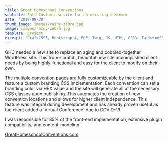 ```yaml
---
title: Great Homeschool Conventions
subtitle: Full-Custom new site for an existing customer
date: '2019-08-30'
thumb_image: images/rainy-zebra.jpg
image: images/rainy-zebra.jpg
template: project
excerpt: 'CraftCMS3, Bootstrap 4, PHP, Twig, JS, HTML, CSS3, TailwindCSS'
---
```

GHC needed a new site to replace an aging and cobbled-together WordPress site. This from-scratch, beautiful new site accomplished client needs by being highly-functional and easy for the client to modify on their own.

The [multiple convention pages](https://https://greathomeschoolconventions.com/locations/south-carolina) are fully customizeable by the client and feature a custom branding CSS implementation. Each convention can set a branding color via HEX value and the site will generate all of the necessary CSS classes upon publishing. This automates the creation of new convention locations and allows for higher client independence. This feature was integral during development and has already proven useful as the client added a 'Virtual Conference' due to COVID-19.

I was responsible for 85% of the front-end implementation, extensive plugin compatibility,  and content-modeling. 

[GreatHomeschoolConventions.com](https://GreatHomeschoolConventions.com)